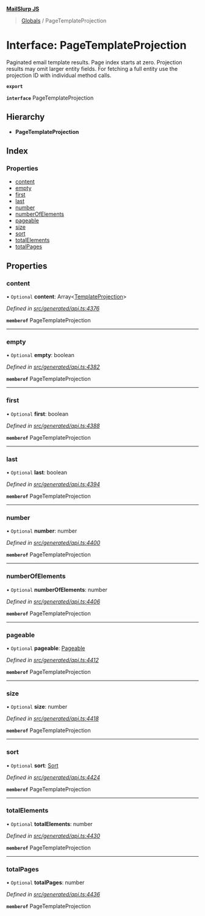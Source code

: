 **[MailSlurp JS](../README.md)**

> [Globals](../README.md) / PageTemplateProjection

# Interface: PageTemplateProjection

Paginated email template results. Page index starts at zero. Projection results may omit larger entity fields. For fetching a full entity use the projection ID with individual method calls.

**`export`** 

**`interface`** PageTemplateProjection

## Hierarchy

* **PageTemplateProjection**

## Index

### Properties

* [content](pagetemplateprojection.md#content)
* [empty](pagetemplateprojection.md#empty)
* [first](pagetemplateprojection.md#first)
* [last](pagetemplateprojection.md#last)
* [number](pagetemplateprojection.md#number)
* [numberOfElements](pagetemplateprojection.md#numberofelements)
* [pageable](pagetemplateprojection.md#pageable)
* [size](pagetemplateprojection.md#size)
* [sort](pagetemplateprojection.md#sort)
* [totalElements](pagetemplateprojection.md#totalelements)
* [totalPages](pagetemplateprojection.md#totalpages)

## Properties

### content

• `Optional` **content**: Array\<[TemplateProjection](templateprojection.md)>

*Defined in [src/generated/api.ts:4376](https://github.com/mailslurp/mailslurp-client/blob/37bf78e/src/generated/api.ts#L4376)*

**`memberof`** PageTemplateProjection

___

### empty

• `Optional` **empty**: boolean

*Defined in [src/generated/api.ts:4382](https://github.com/mailslurp/mailslurp-client/blob/37bf78e/src/generated/api.ts#L4382)*

**`memberof`** PageTemplateProjection

___

### first

• `Optional` **first**: boolean

*Defined in [src/generated/api.ts:4388](https://github.com/mailslurp/mailslurp-client/blob/37bf78e/src/generated/api.ts#L4388)*

**`memberof`** PageTemplateProjection

___

### last

• `Optional` **last**: boolean

*Defined in [src/generated/api.ts:4394](https://github.com/mailslurp/mailslurp-client/blob/37bf78e/src/generated/api.ts#L4394)*

**`memberof`** PageTemplateProjection

___

### number

• `Optional` **number**: number

*Defined in [src/generated/api.ts:4400](https://github.com/mailslurp/mailslurp-client/blob/37bf78e/src/generated/api.ts#L4400)*

**`memberof`** PageTemplateProjection

___

### numberOfElements

• `Optional` **numberOfElements**: number

*Defined in [src/generated/api.ts:4406](https://github.com/mailslurp/mailslurp-client/blob/37bf78e/src/generated/api.ts#L4406)*

**`memberof`** PageTemplateProjection

___

### pageable

• `Optional` **pageable**: [Pageable](pageable.md)

*Defined in [src/generated/api.ts:4412](https://github.com/mailslurp/mailslurp-client/blob/37bf78e/src/generated/api.ts#L4412)*

**`memberof`** PageTemplateProjection

___

### size

• `Optional` **size**: number

*Defined in [src/generated/api.ts:4418](https://github.com/mailslurp/mailslurp-client/blob/37bf78e/src/generated/api.ts#L4418)*

**`memberof`** PageTemplateProjection

___

### sort

• `Optional` **sort**: [Sort](sort.md)

*Defined in [src/generated/api.ts:4424](https://github.com/mailslurp/mailslurp-client/blob/37bf78e/src/generated/api.ts#L4424)*

**`memberof`** PageTemplateProjection

___

### totalElements

• `Optional` **totalElements**: number

*Defined in [src/generated/api.ts:4430](https://github.com/mailslurp/mailslurp-client/blob/37bf78e/src/generated/api.ts#L4430)*

**`memberof`** PageTemplateProjection

___

### totalPages

• `Optional` **totalPages**: number

*Defined in [src/generated/api.ts:4436](https://github.com/mailslurp/mailslurp-client/blob/37bf78e/src/generated/api.ts#L4436)*

**`memberof`** PageTemplateProjection
